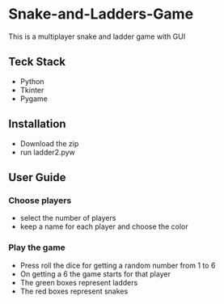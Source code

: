 # Snake-and-Ladders-Game
This is a multiplayer snake and ladder game with GUI

## Teck Stack
* Python
* Tkinter
* Pygame
  
## Installation
* Download the zip
* run ladder2.pyw

## User Guide

### Choose players
* select the number of players
* keep a name for each player and choose the color

### Play the game
* Press roll the dice for getting a random number from 1 to 6
* On getting a 6 the game starts for that player
* The green boxes represent ladders
* The red boxes represent snakes
